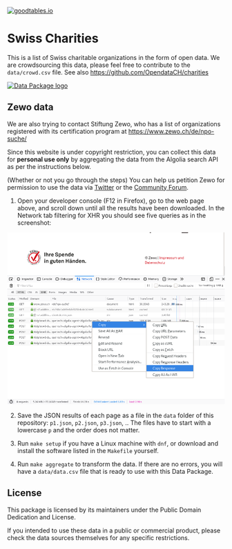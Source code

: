 [![goodtables.io](https://goodtables.io/badge/github/schoolofdata-ch/swiss-charities.svg)](https://goodtables.io/github/schoolofdata-ch/swiss-charities)

# Swiss Charities

This is a list of Swiss charitable organizations in the form of open data. We are crowdsourcing this data, please feel free to contribute to the `data/crowd.csv` file. See also https://github.com/OpendataCH/charities

[![Data Package logo](https://assets.okfn.org/p/data/img/icon-128.png)](https://data.okfn.org/tools/view?url=https%3A%2F%2Fraw.githubusercontent.com%2Fschoolofdata-ch%2Fswiss-charities%2Fmaster%2Fdatapackage.json)

## Zewo data

We are also trying to contact Stiftung Zewo, who has a list of organizations registered with its certification program at https://www.zewo.ch/de/npo-suche/

Since this website is under copyright restriction, you can collect this data for **personal use only** by aggregating the data from the Algolia search API as per the instructions below.

(Whether or not you go through the steps) You can help us petition Zewo for permission to use the data via [Twitter](https://twitter.com/OpendataCH/status/1202506693038477312) or the [Community Forum](https://forum.opendata.ch/t/open-data-on-swiss-non-profits/606).

1. Open your developer console (F12 in Firefox), go to the web page above, and scroll down until all the results have been downloaded. In the Network tab filtering for XHR you should see five queries as in the screenshot:

![](screenshot.png)

2. Save the JSON results of each page as a file in the `data` folder of this repository: `p1.json`, `p2.json`, `p3.json`, .. The files have to start with a lowercase `p` and the order does not matter.

3. Run `make setup` if you have a Linux machine with `dnf`, or download and install the software listed in the `Makefile` yourself.

4. Run `make aggregate` to transform the data. If there are no errors, you will have a `data/data.csv` file that is ready to use with this Data Package.

## License

This package is licensed by its maintainers under the Public Domain Dedication
and License.

If you intended to use these data in a public or commercial product, please
check the data sources themselves for any specific restrictions.
